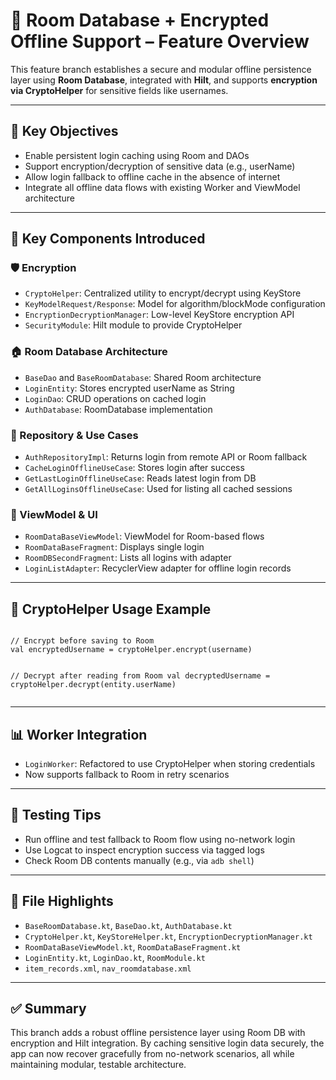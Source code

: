 <h1>💾 Room Database + Encrypted Offline Support – Feature Overview</h1>

<p>This feature branch establishes a secure and modular offline persistence layer using <strong>Room Database</strong>, integrated with <strong>Hilt</strong>, and supports <strong>encryption via CryptoHelper</strong> for sensitive fields like usernames.</p>

<hr />

<h2>🎯 Key Objectives</h2>
<ul>
  <li>Enable persistent login caching using Room and DAOs</li>
  <li>Support encryption/decryption of sensitive data (e.g., userName)</li>
  <li>Allow login fallback to offline cache in the absence of internet</li>
  <li>Integrate all offline data flows with existing Worker and ViewModel architecture</li>
</ul>

<hr />

<h2>🧱 Key Components Introduced</h2>

<h3>🛡️ Encryption</h3>
<ul>
  <li><code>CryptoHelper</code>: Centralized utility to encrypt/decrypt using KeyStore</li>
  <li><code>KeyModelRequest/Response</code>: Model for algorithm/blockMode configuration</li>
  <li><code>EncryptionDecryptionManager</code>: Low-level KeyStore encryption API</li>
  <li><code>SecurityModule</code>: Hilt module to provide CryptoHelper</li>
</ul>

<h3>🏠 Room Database Architecture</h3>
<ul>
  <li><code>BaseDao</code> and <code>BaseRoomDatabase</code>: Shared Room architecture</li>
  <li><code>LoginEntity</code>: Stores encrypted userName as String</li>
  <li><code>LoginDao</code>: CRUD operations on cached login</li>
  <li><code>AuthDatabase</code>: RoomDatabase implementation</li>
</ul>

<h3>📡 Repository & Use Cases</h3>
<ul>
  <li><code>AuthRepositoryImpl</code>: Returns login from remote API or Room fallback</li>
  <li><code>CacheLoginOfflineUseCase</code>: Stores login after success</li>
  <li><code>GetLastLoginOfflineUseCase</code>: Reads latest login from DB</li>
  <li><code>GetAllLoginsOfflineUseCase</code>: Used for listing all cached sessions</li>
</ul>

<h3>🧩 ViewModel & UI</h3>
<ul>
  <li><code>RoomDataBaseViewModel</code>: ViewModel for Room-based flows</li>
  <li><code>RoomDataBaseFragment</code>: Displays single login</li>
  <li><code>RoomDBSecondFragment</code>: Lists all logins with adapter</li>
  <li><code>LoginListAdapter</code>: RecyclerView adapter for offline login records</li>
</ul>

<hr />

<h2>🔐 CryptoHelper Usage Example</h2>
<pre><code>
// Encrypt before saving to Room
val encryptedUsername = cryptoHelper.encrypt(username)

// Decrypt after reading from Room
val decryptedUsername = cryptoHelper.decrypt(entity.userName)
</code></pre>

<hr />

<h2>📊 Worker Integration</h2>
<ul>
  <li><code>LoginWorker</code>: Refactored to use CryptoHelper when storing credentials</li>
  <li>Now supports fallback to Room in retry scenarios</li>
</ul>

<hr />

<h2>🧪 Testing Tips</h2>
<ul>
  <li>Run offline and test fallback to Room flow using no-network login</li>
  <li>Use Logcat to inspect encryption success via tagged logs</li>
  <li>Check Room DB contents manually (e.g., via <code>adb shell</code>)</li>
</ul>

<hr />

<h2>📁 File Highlights</h2>
<ul>
  <li><code>BaseRoomDatabase.kt</code>, <code>BaseDao.kt</code>, <code>AuthDatabase.kt</code></li>
  <li><code>CryptoHelper.kt</code>, <code>KeyStoreHelper.kt</code>, <code>EncryptionDecryptionManager.kt</code></li>
  <li><code>RoomDataBaseViewModel.kt</code>, <code>RoomDataBaseFragment.kt</code></li>
  <li><code>LoginEntity.kt</code>, <code>LoginDao.kt</code>, <code>RoomModule.kt</code></li>
  <li><code>item_records.xml</code>, <code>nav_roomdatabase.xml</code></li>
</ul>

<hr />

<h2>✅ Summary</h2>
<p>This branch adds a robust offline persistence layer using Room DB with encryption and Hilt integration. By caching sensitive login data securely, the app can now recover gracefully from no-network scenarios, all while maintaining modular, testable architecture.</p>

